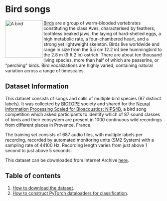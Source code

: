 # Bird songs

<img src="https://upload.wikimedia.org/wikipedia/commons/a/a7/RedcrestedTuraco.jpg" alt="A bird" width="120" align="left">

[Birds](https://en.wikipedia.org/wiki/Bird) are a group of warm-blooded vertebrates constituting the class Aves, characterised by feathers, toothless beaked jaws, the laying of hard-shelled eggs, a high metabolic rate, a four-chambered heart, and a strong yet lightweight skeleton. Birds live worldwide and range in size from the 5.5 cm (2.2 in) bee hummingbird to the 2.8 m (9 ft 2 in) ostrich. There are about ten thousand living species, more than half of which are passerine, or "perching" birds. Bird vocalizations are highly varied, containing natural variation across a range of timescales.


## Dataset Information

This dataset consists of songs and calls of multiple bird species (87 distinct labels). It was collected by [BIOTOPE](http://www.biotope.fr/) society and shared for the [Neural Information Processing Scaled for Bioacoustics: NIPS4B](http://sabiod.univ-tln.fr/nips4b/challenge1.html), a bird song competition which asked participants to identify which of 87 sound classes of birds and their ecosystem are present in 1000 continuous wild recordings from different places in Provence, France. 

The training set consists of 687 audio files, with multiple labels per recording, recorded by automated monitoring units (SM2 System) with a sampling rate of 44100 Hz. Recording length varies from just above 1 second to just above 5 seconds.

This dataset can be downloaded from Internet Archive [here](https://archive.org/download/bird_songs).

## Table of contents

1. [How to download the dataset](https://github.com/earthspecies/library/blob/main/bird_songs/01_Download_Dataset.ipynb).
2. [How to construct PyTorch dataloaders for classification](https://github.com/earthspecies/library/blob/main/bird_songs/02_Create_PyTorch_DataLoaders.ipynb).

